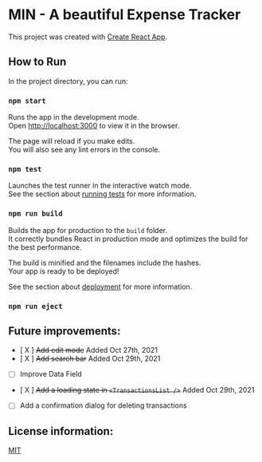 # MIN - A beautiful Expense Tracker

This project was created with [Create React App](https://github.com/facebook/create-react-app).

## How to Run

In the project directory, you can run:

### `npm start`

Runs the app in the development mode.\
Open [http://localhost:3000](http://localhost:3000) to view it in the browser.

The page will reload if you make edits.\
You will also see any lint errors in the console.

### `npm test`

Launches the test runner in the interactive watch mode.\
See the section about [running tests](https://facebook.github.io/create-react-app/docs/running-tests) for more information.

### `npm run build`

Builds the app for production to the `build` folder.\
It correctly bundles React in production mode and optimizes the build for the best performance.

The build is minified and the filenames include the hashes.\
Your app is ready to be deployed!

See the section about [deployment](https://facebook.github.io/create-react-app/docs/deployment) for more information.

### `npm run eject`

## Future improvements: 

- [ X ] ~~Add edit mode~~ Added Oct 27th, 2021
- [ X ] ~~Add search bar~~ Added Oct 29th, 2021
- [ ] Improve Data Field
- [ X ] ~~Add a loading state in `<TransactionsList />`~~ Added Oct 29th, 2021
- [ ] Add a confirmation dialog for deleting transactions


## License information: 

[MIT](https://choosealicense.com/licenses/mit/)
